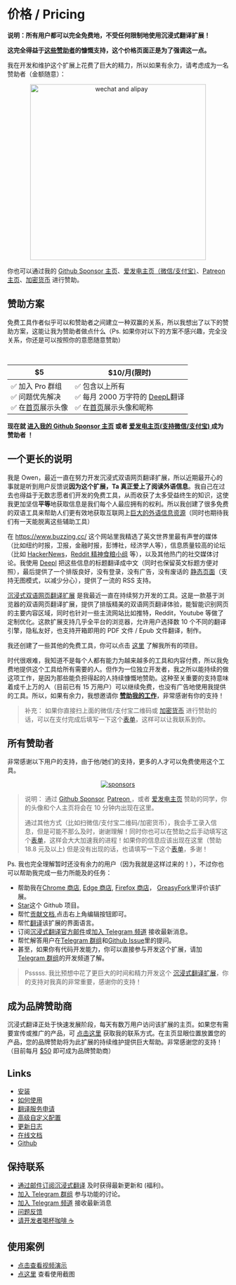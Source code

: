 # 价格 / Pricing

**说明：所有用户都可以完全免费地，不受任何限制地使用沉浸式翻译扩展！**

**这完全得益于[这些赞助者](https://immersive-translate.owenyoung.com/thanks)的慷慨支持，这个价格页面正是为了强调这一点。**

我在开发和维护这个扩展上花费了巨大的精力，所以如果有余力，请考虑成为一名赞助者（金额随意）：

<div align="center"><img src="https://immersive-translate.owenyoung.com/assets/sponsor.png" width="400" alt="wechat and alipay"></div>

你也可以通过我的 [Github Sponsor 主页](https://github.com/sponsors/theowenyoung?frequency=recurring)、[爱发电主页（微信/支付宝）](https://afdian.net/a/translate)、[Patreon 主页](https://www.patreon.com/theowenyoung)、[加密货币](https://www.owenyoung.com/contact/) 进行赞助。

## 赞助方案

免费工具作者似乎可以和赞助者之间建立一种双赢的关系，所以我想出了以下的赞助方案，这能让我为赞助者做点什么（Ps. 如果你对以下的方案不感兴趣，完全没关系，你还是可以按照你的意愿随意赞助）

<br>

| $5                                                                                                                                          | $10/月(限时)                                                                                                                                                                                                                 |
| ------------------------------------------------------------------------------------------------------------------------------------------- | ---------------------------------------------------------------------------------------------------------------------------------------------------------------------------------------------------------------------------- |
| ✅ 加入 Pro 群组<br>✅ 问题优先解决<br>✅ 在[首页](https://immersive-translate.owenyoung.com/#%E8%B5%9E%E5%8A%A9%E8%80%85%E4%BB%AC)展示头像 | ✅ 包含以上所有<br>✅ 每月 2000 万字符的 [DeepL](https://immersive-translate.owenyoung.com/services/deepL)翻译<br>✅ 在[首页](https://immersive-translate.owenyoung.com/#%E8%B5%9E%E5%8A%A9%E8%80%85%E4%BB%AC)展示头像和昵称 |

**现在就 [进入我的 Github Sponsor 主页](https://github.com/sponsors/theowenyoung?frequency=recurring) 或者 [爱发电主页(支持微信/支付宝) ](https://afdian.net/a/translate) 成为赞助者 ！**

## 一个更长的说明

我是 Owen，最近一直在努力开发沉浸式双语网页翻译扩展，所以近期最开心的事就是听到用户反馈说**因为这个扩展，Ta 真正爱上了阅读外语信息**。我自己在过去也得益于无数志愿者们开发的免费工具，从而收获了太多受益终生的知识，这使我更加坚信**平等**地获取信息是我们每个人最应拥有的权利。所以我创建了很多免费的双语工具来帮助人们更有效地获取互联网上[巨大的外语信息资源](https://www.owenyoung.com/sources/)（同时也期待我们有一天能脱离这些辅助工具）

在 <https://www.buzzing.cc/> 这个网站里我精选了英文世界里最有声誉的媒体（比如纽约时报，卫报，金融时报，彭博社，经济学人等），信息质量较高的论坛（比如 [HackerNews](https://news.ycombinator.com/)，[Reddit 精神食粮小组](https://depth.buzzing.cc/) 等），以及其他热门的社交媒体讨论。我使用 [Deepl](https://www.deepl.com/translator) 把这些信息的标题翻译成中文（同时也保留英文标题方便对照），最后提供了一个排版良好，没有登录，没有广告，没有废话的 [静态页面](https://www.buzzing.cc/)（支持无图模式，以减少分心），提供了一流的 RSS 支持。

[沉浸式双语网页翻译扩展](https://immersive-translate.owenyoung.com/) 是我最近一直在持续努力开发的工具。这是一款基于浏览器的双语网页翻译扩展，提供了排版精美的双语网页翻译体验，能智能识别网页的主要内容区域，同时也针对一些主流网站比如推特，Reddit，Youtube 等做了定制优化。这款扩展支持几乎全平台的浏览器，允许用户选择数 10 个不同的翻译引擎，隐私友好，也支持开箱即用的 PDF 文件 / Epub 文件翻译，制作。

我还创建了一些其他的免费工具，你可以点击 [这里](https://www.owenyoung.com/projects/) 了解我所有的项目。

时代很艰难，我知道不是每个人都有能力为越来越多的工具和内容付费，所以我免费地提供这个工具给所有需要的人。但作为一位独立开发者，我之所以能持续的做这项工作，是因为那些能负担得起的人持续慷慨地赞助。这种至关重要的支持意味着成千上万的人（目前已有 15 万用户）可以继续免费，也没有广告地使用我提供的工具。所以，如果有余力，我想邀请你 [**赞助我的工作**](https://immersive-translate.owenyoung.com/donate.html)，非常感谢有你的支持！

> 补充： 如果你直接扫上面的微信/支付宝二维码或 [加密货币](https://www.owenyoung.com/contact/) 进行赞助的话，可以在支付完成后填写一下这个[表单](https://tally.so/r/mYPplv)，这样可以让我联系到你。

## 所有赞助者

非常感谢以下用户的支持，由于他/她们的支持，更多的人才可以免费使用这个工具。

<p align="center">
<object style="max-width: 100%;" type="image/svg+xml" data="https://immersive-translate.owenyoung.com/assets/sponsorkit/sponsors.svg?v=bc4527326248f8905ca52e9f2a54e31d138c079e"><a target="_blank" href="https://immersive-translate.owenyoung.com/donate">
<img alt="sponsors" src="https://immersive-translate.owenyoung.com/assets/sponsorkit/sponsors.svg?v=bc4527326248f8905ca52e9f2a54e31d138c079e"></a></object>
</p>

> 说明： 通过 [Github Sponsor](https://github.com/sponsors/theowenyoung?frequency=recurring), [Patreon ](https://www.patreon.com/theowenyoung)，或者 [爱发电主页](https://afdian.net/a/translate) 赞助的同学，你的头像和个人主页将会在 10 分钟内出现在这里。
>
> 通过其他方式（比如扫微信/支付宝二维码/加密货币），我会手工录入信息，但是可能不那么及时，谢谢理解！同时你也可以在赞助之后手动填写这个[表单](https://tally.so/r/3jZ569)，这样会大大加速我的进程！如果你的信息应该出现在这里（赞助 18.8 元及以上) 但是没有出现的话，也请填写一下这个[表单](https://tally.so/r/3jZ569)，多谢！

Ps. 我也完全理解暂时还没有余力的用户（因为我就是这样过来的！），不过你也可以帮助我完成一些力所能及的任务：

- 帮助我在[Chrome 商店](https://chrome.google.com/webstore/detail/immersive-translate/bpoadfkcbjbfhfodiogcnhhhpibjhbnh), [Edge 商店](https://microsoftedge.microsoft.com/addons/detail/%E6%B2%89%E6%B5%B8%E5%BC%8F%E7%BF%BB%E8%AF%91/amkbmndfnliijdhojkpoglbnaaahippg?form=MT001Y&hl=zh-CN&gl=CN), [Firefox 商店](https://addons.mozilla.org/zh-CN/firefox/addon/immersive-translate/)， [GreasyFork](https://greasyfork.org/zh-CN/scripts/457196-immersive-translate)里评价该扩展。
- [Star](https://github.com/immersive-translate/immersive-translate/)这个 Github 项目。
- 帮忙[贡献文档](https://immersive-translate.owenyoung.com/),点击右上角编辑按钮即可。
- 帮忙[翻译](https://crowdin.com/project/immersive-translate)该扩展的界面语言。
- 订阅[沉浸式翻译官方邮件](https://immersivetranslate.substack.com/)或[加入 Telegram 频道](https://t.me/immersivetranslate) 接收最新消息。
- 帮忙解答用户在[Telegram 群组](https://t.me/+rq848Z09nehlOTgx)和[Github Issue](https://github.com/immersive-translate/immersive-translate/issues)里的提问。
- 甚至，如果你有代码开发能力，你可以直接参与开发这个扩展，请加[Telegram 群组](https://t.me/+rq848Z09nehlOTgx)的开发频道了解。

> Psssss. 我比预想中花了更巨大的时间和精力开发这个 [沉浸式翻译扩展](https://immersive-translate.owenyoung.com/)，你的支持对我真的非常重要，感谢你的支持！

## 成为品牌赞助商

沉浸式翻译正处于快速发展阶段，每天有数万用户访问该扩展的主页。如果您有需要宣传或推广的产品，可 [点击这里](https://www.owenyoung.com/contact/) 获取我的联系方式。在主页显眼位置放置您的产品，您的品牌赞助将为此扩展的持续维护提供巨大帮助。非常感谢您的支持！（目前每月 [$50](https://github.com/sponsors/theowenyoung/sponsorships?sponsor=theowenyoung&tier_id=263955) 即可成为品牌赞助商）

## Links

- [安装](https://immersive-translate.owenyoung.com/installation.html)
- [如何使用](https://immersive-translate.owenyoung.com/usage.html)
- [翻译服务申请](https://immersive-translate.owenyoung.com/services.html)
- [高级自定义配置](https://immersive-translate.owenyoung.com/advanced.html)
- [更新日志](https://immersive-translate.owenyoung.com/CHANGELOG.html)
- [在线文档](https://immersive-translate.owenyoung.com/)
- [Github](https://github.com/immersive-translate/immersive-translate/)

## 保持联系

- [通过邮件订阅沉浸式翻译](https://immersivetranslate.substack.com/) 及时获得最新更新和 (福利)。
- [加入 Telegram 群组](https://t.me/+rq848Z09nehlOTgx) 参与功能的讨论。
- [加入 Telegram 频道](https://t.me/immersivetranslate) 接收最新消息
- [问题反馈](https://github.com/immersive-translate/immersive-translate/issues/)
- [请开发者喝杯咖啡 ☕️](https://immersive-translate.owenyoung.com/donate.html)

## 使用案例

- [点击查看视频演示](https://www.youtube.com/watch?v=sQevumpUprc)
- [点这里](https://immersive-translate.owenyoung.com/usecase.html) 查看使用截图
